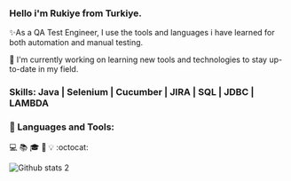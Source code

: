 ### Hello i'm Rukiye from Turkiye. 

✨As a QA Test Engineer, I use the tools and languages i have learned for both automation and manual testing.

🔭 I'm currently working on learning new tools and technologies to stay up-to-date in my field.

### Skills: Java | Selenium | Cucumber | JIRA | SQL | JDBC | LAMBDA

### 🔧 Languages and Tools:
:computer: :books: :mortar_board: :rocket: :bulb: :octocat:


![Github stats 2](https://github-readme-stats.vercel.app/api?username=rukiyedoganay&show_icons=true&theme=radical)

<!--
**rukiyedoganay/rukiyedoganay** is a ✨ _special_ ✨ repository because its `README.md` (this file) appears on your GitHub profile.

Here are some ideas to get you started:

- 🔭 I’m currently working on ...
- 🌱 I’m currently learning ...
- 👯 I’m looking to collaborate on ...
- 🤔 I’m looking for help with ...
- 💬 Ask me about ...
- 📫 How to reach me: ...
- 😄 Pronouns: ...
- ⚡ Fun fact: ...
-->
